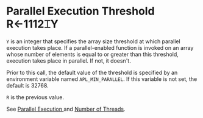 
<!-- Hidden search keywords -->
<div style="display: none;">
  1112⌶
</div>






<h1 class="heading"><span class="name">Parallel Execution Threshold</span> <span class="command">R←1112⌶Y</span></h1>



`Y` is an integer that specifies the array size threshold at which parallel execution takes place. If a parallel-enabled function is invoked on an array whose number of elements is equal to or greater than this threshold, execution takes place in parallel. If not, it doesn't.


Prior to this call, the default value of the threshold is specified by an environment variable named `APL_MIN_PARALLEL`. If this variable is not set, the default is 32768.


`R` is the previous value.


See [Parallel Execution
        ](../../../programming-reference-guide/introduction/parallel-execution) and [Number of Threads](number-of-threads.md).



